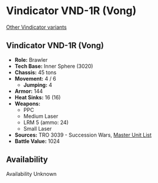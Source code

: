 # Vindicator VND-1R (Vong)

[Other Vindicator variants](../vindicator.md)

## Vindicator VND-1R (Vong)
- **Role:** Brawler
- **Tech Base:** Inner Sphere (3020)
- **Chassis:** 45 tons
- **Movement:** 4 / 6
  - **Jumping:** 4
- **Armor:** 144
- **Heat Sinks:** 16 (16)
- **Weapons:**
  - PPC
  - Medium Laser
  - LRM 5 (ammo: 24)
  - Small Laser
- **Sources:** TRO 3039 - Succession Wars, [Master Unit List](http://masterunitlist.info/Unit/Details/3423/vindicator-vnd-1r-vong)
- **Battle Value:** 1024

## Availability

Availability Unknown

